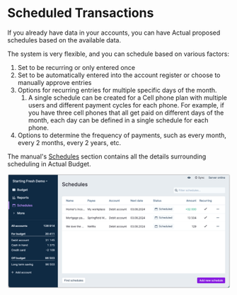 # Scheduled Transactions


If you already have data in your accounts, you can have Actual proposed schedules based on the available data.

The system is very flexible, and you can schedule based on various factors:

1. Set to be recurring or only entered once
2. Set to be automatically entered into the account register or choose to manually approve entries
3. Options for recurring entries for multiple specific days of the month.
   1. A single schedule can be created for a Cell phone plan with multiple users and different payment cycles for each phone. For example, if you have three cell phones that all get paid on different days of the month, each day can be defined in a single schedule for each phone.
4. Options to determine the frequency of payments, such as every month, every 2 months, every 2 years, etc.

The manual's [Schedules](/docs/budgeting/schedules) section contains all the details surrounding scheduling in Actual Budget.

![](/static/img/a-tour-of-actual/tour-schedules-overview.png)



